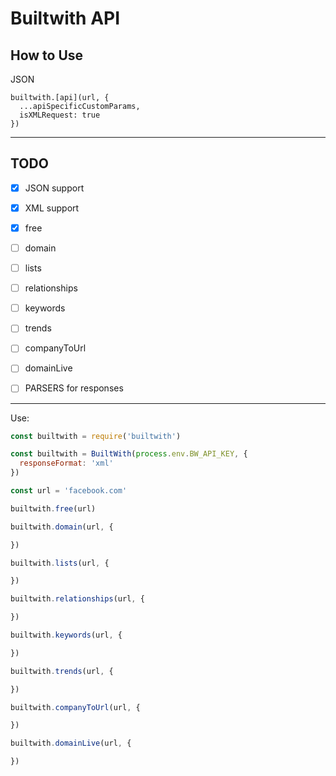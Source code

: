 # Builtwith API

## How to Use

JSON


```
builtwith.[api](url, {
  ...apiSpecificCustomParams,
  isXMLRequest: true
})
```
____________________

## TODO

- [X] JSON support
- [X] XML support

- [X] free
- [ ] domain
- [ ] lists
- [ ] relationships
- [ ] keywords
- [ ] trends
- [ ] companyToUrl
- [ ] domainLive

- [ ] PARSERS for responses

________________

Use:

```js
const builtwith = require('builtwith')

const builtwith = BuiltWith(process.env.BW_API_KEY, {
  responseFormat: 'xml'
})

const url = 'facebook.com'

builtwith.free(url)

builtwith.domain(url, {

})

builtwith.lists(url, {

})

builtwith.relationships(url, {

})

builtwith.keywords(url, {

})

builtwith.trends(url, {

})

builtwith.companyToUrl(url, {

})

builtwith.domainLive(url, {

})
```
